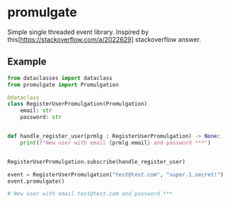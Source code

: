 # promulgate

Simple single threaded event library. Inspired by this[https://stackoverflow.com/a/2022629] stackoverflow answer. 

## Example 

```python
from dataclasses import dataclass
from promulgate import Promulgation

@dataclass
class RegisterUserPromulgation(Promulgation)
    email: str
    password: str


def handle_register_user(prmlg : RegisterUserPromulgation) -> None:
    print(f"New user with email {prmlg.email} and password ***")


RegisterUserPromulgation.subscribe(handle_register_user)

event = RegisterUserPromulgation("test@test.com", "super.1.secret!")
event.promulgate()

# New user with email test@test.com and password *** 
```